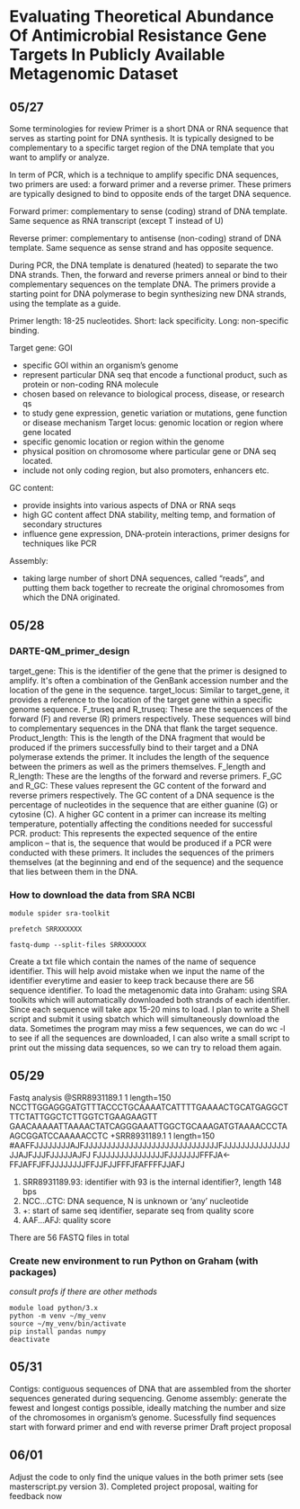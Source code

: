 # Evaluating Theoretical Abundance Of Antimicrobial Resistance Gene Targets In Publicly Available Metagenomic Dataset

## 05/27 
Some terminologies for review 
Primer is a short DNA or RNA sequence that serves as starting point for DNA synthesis. It is typically designed to be complementary to a specific target region of the DNA template that you want to amplify or analyze. 

In term of PCR, which is a technique to amplify specific DNA sequences, two primers are used: a forward primer and a reverse primer. These primers are typically designed to bind to opposite ends of the target DNA sequence. 

Forward primer: complementary to sense (coding) strand of DNA template. Same sequence as RNA transcript (except T instead of U) 

Reverse primer: complementary to antisense (non-coding) strand of DNA template. Same sequence as sense strand and has opposite sequence.

During PCR, the DNA template is denatured (heated) to separate the two DNA strands. Then, the forward and reverse primers anneal or bind to their complementary sequences on the template DNA. The primers provide a starting point for DNA polymerase to begin synthesizing new DNA strands, using the template as a guide.

Primer length: 18-25 nucleotides. Short: lack specificity. Long: non-specific binding. 

Target gene: GOI
- specific GOI within an organism’s genome
- represent particular DNA seq that encode a functional product, such as protein or non-coding RNA molecule
- chosen based on relevance to biological process, disease, or research qs
- to study gene expression, genetic variation or mutations, gene function or disease mechanism 
Target locus: genomic location or region where gene located
- specific genomic location or region within the genome
- physical position on chromosome where particular gene or DNA seq located. 
- include not only coding region, but also promoters, enhancers etc.

GC content:
- provide insights into various aspects of DNA or RNA seqs 
- high GC content affect DNA stability, melting temp, and formation of secondary structures
- influence gene expression, DNA-protein interactions, primer designs for techniques like PCR

Assembly:
- taking large number of short DNA sequences, called “reads”, and putting them back together to recreate the original chromosomes from which the DNA originated. 

## 05/28
### DARTE-QM_primer_design
target_gene: This is the identifier of the gene that the primer is designed to amplify. It's often a combination of the GenBank accession number and the location of the gene in the sequence.
target_locus: Similar to target_gene, it provides a reference to the location of the target gene within a specific genome sequence.
F_truseq and R_truseq: These are the sequences of the forward (F) and reverse (R) primers respectively. These sequences will bind to complementary sequences in the DNA that flank the target sequence.
Product_length: This is the length of the DNA fragment that would be produced if the primers successfully bind to their target and a DNA polymerase extends the primer. It includes the length of the sequence between the primers as well as the primers themselves.
F_length and R_length: These are the lengths of the forward and reverse primers.
F_GC and R_GC: These values represent the GC content of the forward and reverse primers respectively. The GC content of a DNA sequence is the percentage of nucleotides in the sequence that are either guanine (G) or cytosine (C). A higher GC content in a primer can increase its melting temperature, potentially affecting the conditions needed for successful PCR.
product: This represents the expected sequence of the entire amplicon – that is, the sequence that would be produced if a PCR were conducted with these primers. It includes the sequences of the primers themselves (at the beginning and end of the sequence) and the sequence that lies between them in the DNA.
  
### How to download the data from SRA NCBI 
```
module spider sra-toolkit

prefetch SRRXXXXXX

fastq-dump --split-files SRRXXXXXX
```
Create a txt file which contain the names of the name of sequence identifier. This will help avoid mistake when we input the name of the identifier everytime and easier to keep track because there are 56 sequence identifier. 
To load the metagenomic data into Graham: using SRA toolkits which will automatically downloaded both strands of each identifier. 
Since each sequence will take apx 15-20 mins to load. I plan to write a Shell script and submit it using sbatch which will simultaneously download the data. Sometimes the program may miss a few sequences, we can do wc -l to see if all the sequences are downloaded, I can also write a small script to print out the missing data sequences, so we can try to reload them again.

## 05/29
Fastq analysis
@SRR8931189.1 1 length=150
NCCTTGGAGGGATGTTTACCCTGCAAAATCATTTTGAAAACTGCATGAGGCTTTCTATTGGCTCTTGGTCTGAAGAAGTT
GAACAAAAATTAAAACTATCAGGGAAATTGGCTGCAAAGATGTAAAACCCTAAGCGGATCCAAAAACCTC
+SRR8931189.1 1 length=150
#AAFFJJJJJJJJAJFJJJJJJJJJJJJJJJJJJJJJJJJJJJJJJFJJJJJJJJJJJJJJJJJAJFJJJFJJJJJAJFJ
FJJJJJJJJJJJJJJJFJJJJJJJFFFJA<-FFJAFFJFFJJJJJJJJFFJJFJJFFFJFAFFFFJJAFJ

1. SRR8931189.93: identifier with 93 is the internal identifier?, length 148 bps
2. NCC…CTC: DNA sequence, N is unknown or ‘any’ nucleotide
3. +: start of same seq identifier, separate seq from quality score
4. AAF…AFJ: quality score 

There are 56 FASTQ files in total 

### Create new environment to run Python on Graham (with packages) 
*consult profs if there are other methods*
```
module load python/3.x
python -m venv ~/my_venv
source ~/my_venv/bin/activate
pip install pandas numpy
deactivate 
```

## 05/31
Contigs: contiguous sequences of DNA that are assembled from the shorter sequences generated during sequencing. 
Genome assembly: generate the fewest and longest contigs possible, ideally matching the number and size of the chromosomes in organism’s genome. 
Sucessfully find sequences start with forward primer and end with reverse primer 
Draft project proposal

## 06/01
Adjust the code to only find the unique values in the both primer sets (see masterscript.py version 3).
Completed project proposal, waiting for feedback now 
